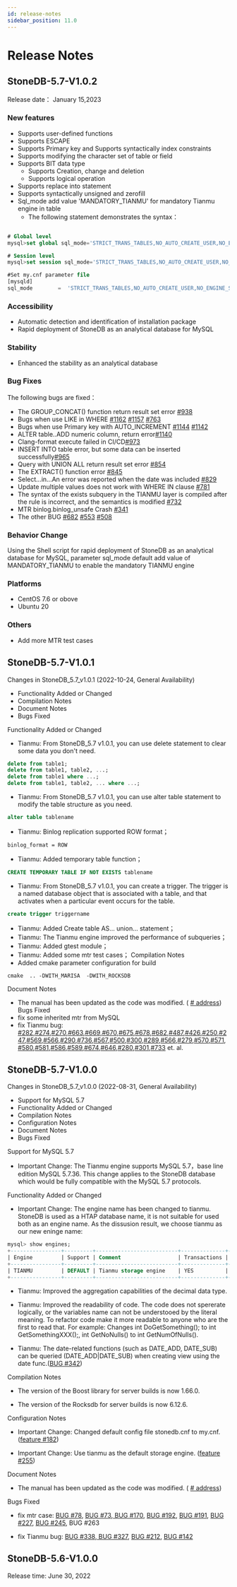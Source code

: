 ```yaml
---
id: release-notes
sidebar_position: 11.0
---
```


# Release Notes
## StoneDB-5.7-V1.0.2
Release date： January 15,2023
### New features

- Supports user-defined functions
- Supports  ESCAPE
- Supports Primary key and Supports syntactically index constraints
- Supports modifying the character set of table or field
- Supports BIT data type
   - Supports Creation, change and  deletion
   - Supports  logical operation
- Supports replace into statement
- Supports syntactically unsigned  and zerofill 
- Sql_mode add value 'MANDATORY_TIANMU' for mandatory Tianmu engine in table 
   - The following statement demonstrates the syntax：
```sql

# Global level
mysql>set global sql_mode='STRICT_TRANS_TABLES,NO_AUTO_CREATE_USER,NO_ENGINE_SUBSTITUTION,MANDATORY_TIANMU';

# Session level
mysql>set session sql_mode='STRICT_TRANS_TABLES,NO_AUTO_CREATE_USER,NO_ENGINE_SUBSTITUTION,MANDATORY_TIANMU';

#Set my.cnf parameter file 
[mysqld] 
sql_mode        =  'STRICT_TRANS_TABLES,NO_AUTO_CREATE_USER,NO_ENGINE_SUBSTITUTION,MANDATORY_TIANMU'
```

### Accessibility 

- Automatic detection  and identification  of installation package
- Rapid deployment of StoneDB as an analytical database for MySQL
### Stability

- Enhanced the stability as an analytical database
### Bug Fixes
The following bugs are fixed：

- The GROUP_CONCAT() function return result set error [#938](https://github.com/stoneatom/stonedb/issues/938)
- Bugs when use LIKE in WHERE [#1162](https://github.com/stoneatom/stonedb/issues/1162) [#1157](https://github.com/stoneatom/stonedb/issues/1157) [#763](https://github.com/stoneatom/stonedb/issues/763)
- Bugs when use  Primary key with AUTO_INCREMENT [#1144](https://github.com/stoneatom/stonedb/pull/1144) [#1142](https://github.com/stoneatom/stonedb/issues/1142)
- ALTER table..ADD numeric column, return error[#1140](https://github.com/stoneatom/stonedb/issues/1140)
- Clang-format execute failed in CI/CD[#973](https://github.com/stoneatom/stonedb/issues/973)
- INSERT INTO table error, but some data can be inserted successfully[#965](https://github.com/stoneatom/stonedb/issues/965)
- Query with UNION ALL return result set error [#854](https://github.com/stoneatom/stonedb/issues/854)
- The EXTRACT() function error [#845](https://github.com/stoneatom/stonedb/issues/845)
- Select...in...An error was reported when the date was included [#829](https://github.com/stoneatom/stonedb/issues/829)
- Update multiple values does not work with WHERE IN clause [#781](https://github.com/stoneatom/stonedb/issues/781)
- The syntax of the exists subquery in the TIANMU layer is compiled after the rule is incorrect, and the semantics is modified [#732](https://github.com/stoneatom/stonedb/issues/732)
- MTR binlog.binlog_unsafe Crash [#341](https://github.com/stoneatom/stonedb/issues/341)
- The other BUG [#682](https://github.com/stoneatom/stonedb/issues/682) [#553](https://github.com/stoneatom/stonedb/issues/553) [#508](https://github.com/stoneatom/stonedb/issues/508)
### Behavior Change
Using the Shell script for rapid deployment of  StoneDB as an analytical database for MySQL, parameter sql_mode default add  value of MANDATORY_TIANMU to enable the mandatory TIANMU engine

### Platforms

- CentOS 7.6 or obove
- Ubuntu 20

### Others

- Add more MTR test cases


## StoneDB-5.7-V1.0.1
Changes in StoneDB_5.7_v1.0.1 (2022-10-24, General Availability)
- Functionality Added or Changed
- Compilation Notes
- Document Notes
- Bugs Fixed


Functionality Added or Changed
- Tianmu:  From StoneDB_5.7 v1.0.1,  you can use delete statement to clear some data you don't need.
```sql
delete from table1;
delete from table1, table2, ...;
delete from table1 where ...;
delete from table1, table2, ... where ...;
```
- Tianmu:  From StoneDB_5.7 v1.0.1,  you can use alter table statement to modify the table structure as you need.
```sql
alter table tablename
```
- Tianmu:  Binlog replication supported ROW format；
```shell
binlog_format = ROW
```
- Tianmu: Added temporary table function；
```sql
CREATE TEMPORARY TABLE IF NOT EXISTS tablename
```
- Tianmu: From StoneDB_5.7 v1.0.1, you can create a trigger.  The trigger is a named database object that is associated with a table, and that activates when a particular event occurs for the table.
```sql
create trigger triggername
```
- Tianmu: Added  Create table AS... union...  statement；
- Tianmu: The Tianmu engine improved the performance of subqueries；
- Tianmu: Added gtest module；
- Tianmu: Added some mtr test cases；
Compilation Notes
- Added cmake parameter configuration for  build
```shell
cmake  .. -DWITH_MARISA  -DWITH_ROCKSDB
```
Document Notes
- The manual has been updated as the code was modified. ( [# address](https://stonedb.io/))
Bugs Fixed
- fix some inherited mtr from MySQL
- fix Tianmu bug: [#282](https://github.com/stoneatom/stonedb/issues/282),[#274](about:blank),[#270](https://github.com/stoneatom/stonedb/issues/270),[#663](https://github.com/stoneatom/stonedb/issues/663),[#669](https://github.com/stoneatom/stonedb/issues/669),[#670](https://github.com/stoneatom/stonedb/issues/670),[#675](https://github.com/stoneatom/stonedb/issues/675),[#678](https://github.com/stoneatom/stonedb/issues/678),[#682](https://github.com/stoneatom/stonedb/issues/682),[#487](https://github.com/stoneatom/stonedb/issues/487),[#426](https://github.com/stoneatom/stonedb/issues/426),[#250](https://github.com/stoneatom/stonedb/issues/250),[#247](https://github.com/stoneatom/stonedb/issues/247),[#569](https://github.com/stoneatom/stonedb/issues/569),[#566](https://github.com/stoneatom/stonedb/issues/566),[#290](https://github.com/stoneatom/stonedb/issues/290),[#736](https://github.com/stoneatom/stonedb/issues/736),[#567](https://github.com/stoneatom/stonedb/issues/567),[#500](https://github.com/stoneatom/stonedb/issues/500),[#300](https://github.com/stoneatom/stonedb/issues/300),[#289](https://github.com/stoneatom/stonedb/issues/289),[#566](https://github.com/stoneatom/stonedb/issues/566),[#279](https://github.com/stoneatom/stonedb/issues/279),[#570](https://github.com/stoneatom/stonedb/issues/570)[,#571](https://github.com/stoneatom/stonedb/issues/571),[#580](https://github.com/stoneatom/stonedb/issues/580),[#581](https://github.com/stoneatom/stonedb/issues/581),[#586](https://github.com/stoneatom/stonedb/issues/586),[#589](https://github.com/stoneatom/stonedb/issues/589),[#674](https://github.com/stoneatom/stonedb/issues/674),[#646](https://github.com/stoneatom/stonedb/issues/646),[#280](https://github.com/stoneatom/stonedb/issues/280),[#301](https://github.com/stoneatom/stonedb/issues/301),[#733](https://github.com/stoneatom/stonedb/issues/733) et. al.


## StoneDB-5.7-V1.0.0
Changes in StoneDB_5.7_v1.0.0 (2022-08-31, General Availability)

-  Support for MySQL 5.7
-  Functionality Added or Changed
- Compilation Notes
- Configuration Notes
- Document Notes
- Bugs Fixed

Support for MySQL 5.7

- Important Change: The Tianmu engine supports MySQL 5.7，base line edition MySQL 5.7.36. This change applies to the StoneDB database which would be fully compatible with the MySQL 5.7 protocols.

Functionality Added or Changed

- Important Change: The engine name  has been changed to tianmu. StoneDB is used as a HTAP database name, it is not suitable for used both as an engine name. As the dissusion result, we choose tianmu as our new eninge name: 

```sql
mysql> show engines;
+----------------+---------+--------------------------+--------------+------+------------+
| Engine         | Support | Comment                  | Transactions | XA   | Savepoints |
+----------------+---------+--------------------------+--------------+------+------------+
| TIANMU         | DEFAULT | Tianmu storage engine    | YES          | NO   | NO         |
+----------------+---------+--------------------------+--------------+------+------------+
```
- Tianmu:  Improved  the aggregation capabilities of the decimal data type. 
- Tianmu:  Improved the readability of code. The code does not spererate logically, or the variables name can not be understooed by the literal meaning. To refactor code make it more readable to anyone who are the first to read that. For example: Changes int DoGetSomething(); to int GetSomethingXXX();, int GetNoNulls() to int GetNumOfNulls().

- Tianmu: The date-related functions (such as DATE_ADD, DATE_SUB)  can be queried (DATE_ADD|DATE_SUB) when  creating view using the date func.([BUG #342](https://github.com/stoneatom/stonedb/issues/342))

Compilation Notes

- The version of the Boost library for server builds is now 1.66.0.

- The version of the Rocksdb for server builds is now 6.12.6.

Configuration Notes

- Important Change: Changed default config file stonedb.cnf to my.cnf. ([feature #182](https://github.com/stoneatom/stonedb/issues/182))

- Important Change: Use tianmu as the default storage engine. ([feature #255](https://github.com/stoneatom/stonedb/issues/255))

Document Notes

- The manual has been updated as the code was modified. ( [# address](https://stonedb.io/))

Bugs Fixed

- fix mtr case: [BUG #78](https://github.com/stoneatom/stonedb/issues/78), [BUG #73](https://github.com/stoneatom/stonedb/issues/73),[ BUG #170](https://github.com/stoneatom/stonedb/issues/170), [BUG #192](https://github.com/stoneatom/stonedb/issues/192), [BUG #191](https://github.com/stoneatom/stonedb/issues/191), [BUG #227](https://github.com/stoneatom/stonedb/issues/227),  [BUG #245](https://github.com/stoneatom/stonedb/issues/245), BUG  #263

- fix Tianmu bug: [BUG #338](https://github.com/stoneatom/stonedb/issues/388),[ BUG #327](https://github.com/stoneatom/stonedb/issues/327), [BUG #212](https://github.com/stoneatom/stonedb/issues/212), [BUG #142](https://github.com/stoneatom/stonedb/issues/142)

## StoneDB-5.6-V1.0.0
Release time: June 30, 2022

